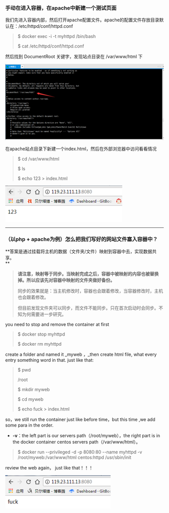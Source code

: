 ### 手动在进入容器，在apache中新建一个测试页面

我们先进入容器内部，然后打开apache配置文件。apache的配置文件存放目录默认在：/etc/httpd/conf/httpd.conf

> $ docker exec -i -t myhttpd /bin/bash
>
> $ cat /etc/httpd/conf/httpd.conf

然后找到 DocumentRoot 关键字，发现站点目录在 /var/www/html 下

![](/assets/353import.png)

在apache站点目录下新建一个index.html，然后在外部浏览器中访问看看情况

> $ cd /var/www/html
>
> $ ls
>
> $ echo 123 &gt; index.html

![](/assets/5412import.png)

---

### （以php + apache为例）怎么把我们写好的网站文件塞入容器中？

**答案是通过挂载将主机的数据（文件夹/文件）映射到容器中去，实现数据共享。  
**

> **请注意，映射等于同步。当映射完成之后，容器中被映射的内容也被替换掉。所以应该先对容器中映射的文件夹做好备份。**
>
> 同步的效果就是：当主机修改时，容器也会跟着修改，当容器修改时，主机也会跟着修改。
>
> 但目前发现文件夹可以同步，而文件不能同步。只在首次启动时会同步。不知为何需要进一步研究。

you need to stop and remove the container at first

> $ docker stop myhttpd
>
> $ docker rm myhttpd

create a folder and named it \_myweb ，\_then create html file, what every entry something word in that. just like that:

> $ pwd
>
> /root
>
> $ mkdir myweb
>
> $ cd myweb
>
> $ echo fuck &gt; index.html

so，we still  run the container just like before time，but this time ,we add some para in the order.

* **-v**：the left part is our servers path（/root/myweb），the right part is in the docker container centos servers path（/var/www/html）。

> $ docker run --privileged -d -p 8080:80 --name  myhttpd -v /root/myweb:/var/www/html centos:httpd /usr/sbin/init

review the web again， just like that！！！

![](/assets/656456465import.png)

